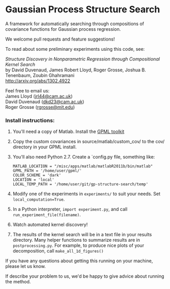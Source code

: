 Gaussian Process Structure Search
===================

A framework for automatically searching through compositions of covariance functions for Gaussian process regression.

We welcome pull requests and feature suggestions!

To read about some preliminary experiments using this code, see:

*Structure Discovery in Nonparametric Regression through Compositional Kernel Search*  
by David Duvenaud, James Robert Lloyd, Roger Grosse, Joshua B. Tenenbaum, Zoubin Ghahramani  
http://arxiv.org/abs/1302.4922


Feel free to email us:  
James Lloyd (jrl44@cam.ac.uk)  
David Duvenaud (dkd23@cam.ac.uk)  
Roger Grosse (rgrosse@mit.edu)  


### Install instructions:

1.  You'll need a copy of Matlab.  Install the [GPML toolkit](http://www.gaussianprocess.org/gpml/code/matlab/doc/)

2.  Copy the custom covariances in source/matlab/custom_cov/ to the cov/ directory in your GPML install.

3.  You'll also need Python 2.7.  Create a `config.py file, something like:  
    
    `MATLAB_LOCATION = "/misc/apps/matlab/matlabR2011b/bin/matlab"`  
    `GPML_PATH = '/home/user/gpml/'`  
    `COLOR_SCHEME = 'dark'`  
    `LOCATION = 'local'`  
    `LOCAL_TEMP_PATH = '/home/user/git/gp-structure-search/temp'`  

4. Modify one of the experiments in `experiments/` to suit your needs.  Set `local_computation=True`.

5. In a Python interpreter, `import experiment.py`, and call `run_experiment_file(filename)`.

6. Watch automated kernel discovery!

7. The results of the kernel search will be in a text file in your results directory.  Many helper functions to summarize results are in `postprocessing.py`.  For example, to produce nice plots of your decomposition, call `make_all_1d_figures()`


If you have any questions about getting this running on your machine, please let us know.

If describe your problem to us, we'd be happy to give advice about running the method.
